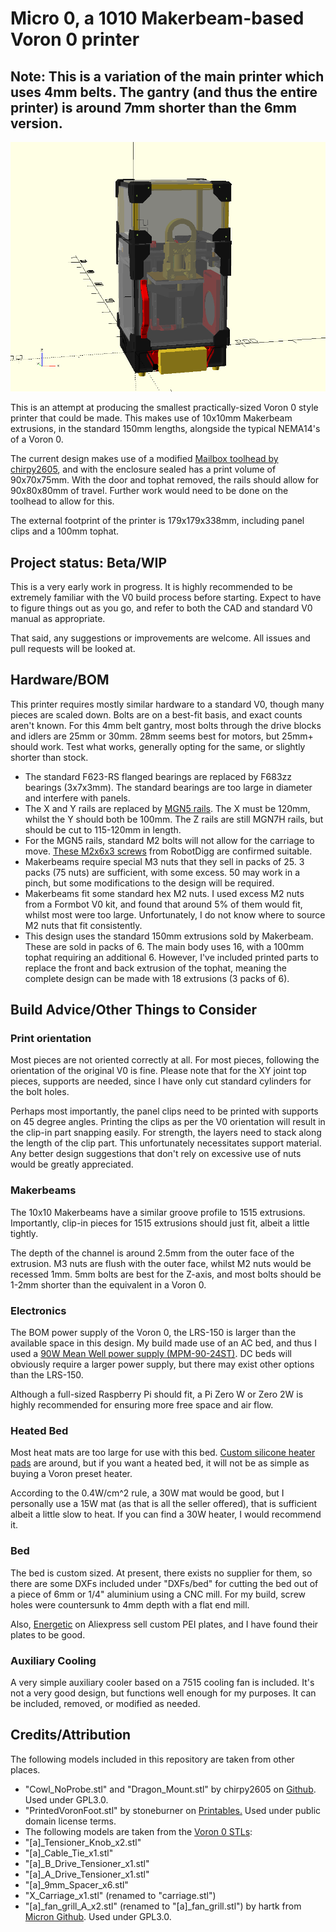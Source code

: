 # Micro 0, a 1010 Makerbeam-based Voron 0 printer

## Note: This is a variation of the main printer which uses 4mm belts. The gantry (and thus the entire printer) is around 7mm shorter than the 6mm version.

![](Images/SCAD_Render.png)

This is an attempt at producing the smallest practically-sized Voron 0 style printer that could be made. This makes use of 10x10mm Makerbeam extrusions, in the standard 150mm lengths, alongside the typical NEMA14's of a Voron 0.

The current design makes use of a modified [Mailbox toolhead by chirpy2605](https://github.com/chirpy2605/voron/tree/main/V0/Mailbox), and with the enclosure sealed has a print volume of 90x70x75mm. With the door and tophat removed, the rails should allow for 90x80x80mm of travel. Further work would need to be done on the toolhead to allow for this.

The external footprint of the printer is 179x179x338mm, including panel clips and a 100mm tophat.

## Project status: Beta/WIP

This is a very early work in progress. It is highly recommended to be extremely familiar with the V0 build process before starting. Expect to have to figure things out as you go, and refer to both the CAD and standard V0 manual as appropriate.

That said, any suggestions or improvements are welcome. All issues and pull requests will be looked at.

## Hardware/BOM

This printer requires mostly similar hardware to a standard V0, though many pieces are scaled down. Bolts are on a best-fit basis, and exact counts aren't known. For this 4mm belt gantry, most bolts through the drive blocks and idlers are 25mm or 30mm. 28mm seems best for motors, but 25mm+ should work. Test what works, generally opting for the same, or slightly shorter than stock.

- The standard F623-RS flanged bearings are replaced by F683zz bearings (3x7x3mm). The standard bearings are too large in diameter and interfere with panels.
- The X and Y rails are replaced by [MGN5 rails](https://www.aliexpress.com/item/1005004714467036.html). The X must be 120mm, whilst the Y should both be 100mm. The Z rails are still MGN7H rails, but should be cut to 115-120mm in length.
- For the MGN5 rails, standard M2 bolts will not allow for the carriage to move. [These M2x6x3 screws](https://www.robotdigg.com/product/1010/Slim-head-set-screws-for-linear-rails) from RobotDigg are confirmed suitable.
- Makerbeams require special M3 nuts that they sell in packs of 25. 3 packs (75 nuts) are sufficient, with some excess. 50 may work in a pinch, but some modifications to the design will be required.
- Makerbeams fit some standard hex M2 nuts. I used excess M2 nuts from a Formbot V0 kit, and found that around 5% of them would fit, whilst most were too large. Unfortunately, I do not know where to source M2 nuts that fit consistently.
- This design uses the standard 150mm extrusions sold by Makerbeam. These are sold in packs of 6. The main body uses 16, with a 100mm tophat requiring an additional 6. However, I've included printed parts to replace the front and back extrusion of the tophat, meaning the complete design can be made with 18 extrusions (3 packs of 6).

## Build Advice/Other Things to Consider

### Print orientation

Most pieces are not oriented correctly at all. For most pieces, following the orientation of the original V0 is fine. Please note that for the XY joint top pieces, supports are needed, since I have only cut standard cylinders for the bolt holes.

Perhaps most importantly, the panel clips need to be printed with supports on 45 degree angles. Printing the clips as per the V0 orientation will result in the clip-in part snapping easily. For strength, the layers need to stack along the length of the clip part. This unfortunately necessitates support material. Any better design suggestions that don't rely on excessive use of nuts would be greatly appreciated.

### Makerbeams

The 10x10 Makerbeams have a similar groove profile to 1515 extrusions. Importantly, clip-in pieces for 1515 extrusions should just fit, albeit a little tightly.

The depth of the channel is around 2.5mm from the outer face of the extrusion. M3 nuts are flush with the outer face, whilst M2 nuts would be recessed 1mm. 5mm bolts are best for the Z-axis, and most bolts should be 1-2mm shorter than the equivalent in a Voron 0.

### Electronics

The BOM power supply of the Voron 0, the LRS-150 is larger than the available space in this design. My build made use of an AC bed, and thus I used a [90W Mean Well power supply (MPM-90-24ST)](https://au.mouser.com/ProductDetail/MEAN-WELL/MPM-90-24ST). DC beds will obviously require a larger power supply, but there may exist other options than the LRS-150.

Although a full-sized Raspberry Pi should fit, a Pi Zero W or Zero 2W is highly recommended for ensuring more free space and air flow.

### Heated Bed

Most heat mats are too large for use with this bed. [Custom silicone heater pads](https://www.aliexpress.com/item/1005005170757163.html) are around, but if you want a heated bed, it will not be as simple as buying a Voron preset heater.

According to the 0.4W/cm^2 rule, a 30W mat would be good, but I personally use a 15W mat (as that is all the seller offered), that is sufficient albeit a little slow to heat. If you can find a 30W heater, I would recommend it.

### Bed

The bed is custom sized. At present, there exists no supplier for them, so there are some DXFs included under "DXFs/bed" for cutting the bed out of a piece of 6mm or 1/4" aluminium using a CNC mill. For my build, screw holes were countersunk to 4mm depth with a flat end mill.

Also, [Energetic](https://energetic3d.aliexpress.com/store/4542004) on Aliexpress sell custom PEI plates, and I have found their plates to be good.

### Auxiliary Cooling

A very simple auxiliary cooler based on a 7515 cooling fan is included. It's not a very good design, but functions well enough for my purposes. It can be included, removed, or modified as needed.

## Credits/Attribution

The following models included in this repository are taken from other places.
 - "Cowl_NoProbe.stl" and "Dragon_Mount.stl" by chirpy2605 on [Github](https://github.com/chirpy2605/voron/tree/main/V0/Mailbox). Used under GPL3.0.
 - "PrintedVoronFoot.stl" by stoneburner on [Printables.](https://www.printables.com/model/633391-printed-voron-v02-foot) Used under public domain license terms.
 - The following models are taken from the [Voron 0 STLs](https://github.com/VoronDesign/Voron-0/tree/Voron0.2r1/STLs):
  - "[a]_Tensioner_Knob_x2.stl"
  - "[a]_Cable_Tie_x1.stl"
  - "[a]_B_Drive_Tensioner_x1.stl"
  - "[a]_A_Drive_Tensioner_x1.stl"
  - "[a]_9mm_Spacer_x6.stl"
  - "X_Carriage_x1.stl" (renamed to "carriage.stl")
 - "[a]_fan_grill_A_x2.stl" (renamed to "[a]_fan_grill.stl") by hartk from [Micron Github](https://github.com/PrintersForAnts/Micron/blob/main/STLs/Skirts/SideFanSkirts/%5Ba%5D_fan_grill_A_x2.stl). Used under GPL3.0.
